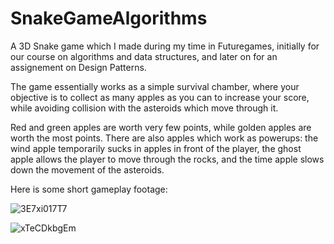 # SnakeGameAlgorithms
 
A 3D Snake game which I made during my time in Futuregames, initially for our course on algorithms and data structures, and later on for an assignement on Design Patterns.

The game essentially works as a simple survival chamber, where your objective is to collect as many apples as you can to increase your score, while avoiding collision with the asteroids which move through it.

Red and green apples are worth very few points, while golden apples are worth the most points. There are also apples which work as powerups: the wind apple temporarily sucks in apples in front of the player, the ghost apple allows the player to move through the rocks, and the time apple slows down the movement of the asteroids.

Here is some short gameplay footage:

![3E7xi017T7](https://user-images.githubusercontent.com/49330163/170135292-4622a509-1de4-4aa2-9f0c-ed07508f7db7.gif)

![xTeCDkbgEm](https://user-images.githubusercontent.com/49330163/170141937-ad3f4370-b821-49dd-926f-01b92caf9a5a.gif)

